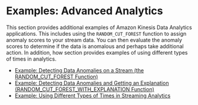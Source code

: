 # Examples: Advanced Analytics<a name="apps-adv-analytics"></a>

This section provides additional examples of Amazon Kinesis Data Analytics applications\. This includes using the `RANDOM_CUT_FOREST` function to assign anomaly scores to your stream data\. You can then evaluate the anomaly scores to determine if the data is anomalous and perhaps take additional action\. In addition, how section provides examples of using different types of times in analytics\.


+ [Example: Detecting Data Anomalies on a Stream \(the RANDOM\_CUT\_FOREST Function\)](app-anomaly-detection.md)
+ [Example: Detecting Data Anomalies and Getting an Explanation \(RANDOM\_CUT\_FOREST\_WITH\_EXPLANATION Function\)](app-anomaly-detection-with-explanation.md)
+ [Example: Using Different Types of Times in Streaming Analytics](app-different-times.md)
